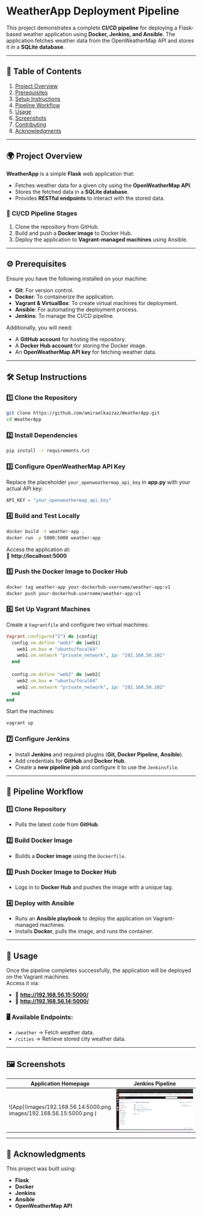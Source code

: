 # WeatherApp Deployment Pipeline

This project demonstrates a complete **CI/CD pipeline** for deploying a Flask-based weather application using **Docker, Jenkins, and Ansible**. The application fetches weather data from the OpenWeatherMap API and stores it in a **SQLite database**.

---

## 📌 Table of Contents
1. [Project Overview](#project-overview)
2. [Prerequisites](#prerequisites)
3. [Setup Instructions](#setup-instructions)
4. [Pipeline Workflow](#pipeline-workflow)
5. [Usage](#usage)
6. [Screenshots](#screenshots)
7. [Contributing](#contributing)
8. [Acknowledgments](#acknowledgments)

---

## 🌍 Project Overview

**WeatherApp** is a simple **Flask** web application that:
- Fetches weather data for a given city using the **OpenWeatherMap API**.
- Stores the fetched data in a **SQLite database**.
- Provides **RESTful endpoints** to interact with the stored data.

### 🚀 CI/CD Pipeline Stages
1. Clone the repository from GitHub.
2. Build and push a **Docker image** to Docker Hub.
3. Deploy the application to **Vagrant-managed machines** using Ansible.

---

## ⚙️ Prerequisites

Ensure you have the following installed on your machine:
- **Git**: For version control.
- **Docker**: To containerize the application.
- **Vagrant & VirtualBox**: To create virtual machines for deployment.
- **Ansible**: For automating the deployment process.
- **Jenkins**: To manage the CI/CD pipeline.

Additionally, you will need:
- A **GitHub account** for hosting the repository.
- A **Docker Hub account** for storing the Docker image.
- An **OpenWeatherMap API key** for fetching weather data.

---

## 🛠️ Setup Instructions

### 1️⃣ Clone the Repository
```bash
git clone https://github.com/amiraelkazzaz/WeatherApp.git
cd WeatherApp
```

### 2️⃣ Install Dependencies
```bash
pip install -r requirements.txt
```

### 3️⃣ Configure OpenWeatherMap API Key
Replace the placeholder `your_openweathermap_api_key` in **app.py** with your actual API key:
```python
API_KEY = "your_openweathermap_api_key"
```

### 4️⃣ Build and Test Locally
```bash
docker build -t weather-app .
docker run -p 5000:5000 weather-app
```
Access the application at:  
🔗 **http://localhost:5000**

### 5️⃣ Push the Docker Image to Docker Hub
```bash
docker tag weather-app your-dockerhub-username/weather-app:v1
docker push your-dockerhub-username/weather-app:v1
```

### 6️⃣ Set Up Vagrant Machines

Create a `Vagrantfile` and configure two virtual machines:
```ruby
Vagrant.configure("2") do |config|
  config.vm.define "web1" do |web1|
    web1.vm.box = "ubuntu/focal64"
    web1.vm.network "private_network", ip: "192.168.56.101"
  end

  config.vm.define "web2" do |web2|
    web2.vm.box = "ubuntu/focal64"
    web2.vm.network "private_network", ip: "192.168.56.102"
  end
end
```
Start the machines:
```bash
vagrant up
```

### 7️⃣ Configure Jenkins
- Install **Jenkins** and required plugins (**Git, Docker Pipeline, Ansible**).
- Add credentials for **GitHub** and **Docker Hub**.
- Create a **new pipeline job** and configure it to use the `Jenkinsfile`.

---

## 🔄 Pipeline Workflow

### 1️⃣ Clone Repository
   - Pulls the latest code from **GitHub**.

### 2️⃣ Build Docker Image
   - Builds a **Docker image** using the `Dockerfile`.

### 3️⃣ Push Docker Image to Docker Hub
   - Logs in to **Docker Hub** and pushes the image with a unique tag.

### 4️⃣ Deploy with Ansible
   - Runs an **Ansible playbook** to deploy the application on Vagrant-managed machines.
   - Installs **Docker**, pulls the image, and runs the container.

---

## 📌 Usage

Once the pipeline completes successfully, the application will be deployed on the Vagrant machines.  
Access it via:
- 🔗 **http://192.168.56.15:5000/**
- 🔗 **http://192.168.56.14:5000/**

### 🖥️ Available Endpoints:
- `/weather` → Fetch weather data.
- `/cities` → Retrieve stored city weather data.

---

## 🖼️ Screenshots

| Application Homepage | Jenkins Pipeline |
|----------------------|------------------|
| ![App](images/192.168.56.14:5000.png images/192.168.56.15:5000.png ) | ![Jenkins](images/jenkins.png) |

---

## 🙌 Acknowledgments

This project was built using:
- **Flask**
- **Docker**
- **Jenkins**
- **Ansible**
- **OpenWeatherMap API**
```

